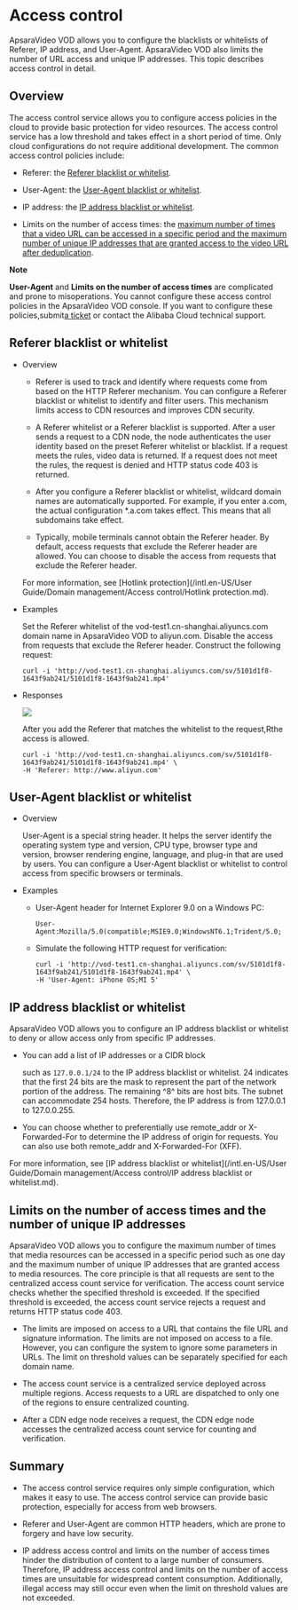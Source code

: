 Access control 
===================================

ApsaraVideo VOD allows you to configure the blacklists or whitelists of Referer, IP address, and User-Agent. ApsaraVideo VOD also limits the number of URL access and unique IP addresses. This topic describes access control in detail.

Overview 
-----------------------------

The access control service allows you to configure access policies in the cloud to provide basic protection for video resources. The access control service has a low threshold and takes effect in a short period of time. Only cloud configurations do not require additional development. The common access control policies include:

* Referer: the [Referer blacklist or whitelist](#section-nyj-pri-0pv).

  

* User-Agent: the [User-Agent blacklist or whitelist](#section-xkt-yqz-a0e).

  

* IP address: the [IP address blacklist or whitelist](#section-kc9-uzf-smn).

  

* Limits on the number of access times: the [maximum number of times that a video URL can be accessed in a specific period and the maximum number of unique IP addresses that are granted access to the video URL after deduplication](#section-cxj-uj2-rod).

  



**Note**

**User-Agent** and **Limits on the number of access times** are complicated and prone to misoperations. You cannot configure these access control policies in the ApsaraVideo VOD console. If you want to configure these policies,submit[a ticket](https://workorder.console.aliyun.com/console.htm#/ticket/add?productCode=vod&commonQuestionId=561&isSmart=true&iatraceid=1606446020666-2b842b67ddd84da10488b6&channel=selfservice) or contact the Alibaba Cloud technical support.

Referer blacklist or whitelist 
---------------------------------------------------

* Overview

  * Referer is used to track and identify where requests come from based on the HTTP Referer mechanism. You can configure a Referer blacklist or whitelist to identify and filter users. This mechanism limits access to CDN resources and improves CDN security.

    
  
  * A Referer whitelist or a Referer blacklist is supported. After a user sends a request to a CDN node, the node authenticates the user identity based on the preset Referer whitelist or blacklist. If a request meets the rules, video data is returned. If a request does not meet the rules, the request is denied and HTTP status code 403 is returned.

    
  
  * After you configure a Referer blacklist or whitelist, wildcard domain names are automatically supported. For example, if you enter a.com, the actual configuration \*.a.com takes effect. This means that all subdomains take effect.

    
  
  * Typically, mobile terminals cannot obtain the Referer header. By default, access requests that exclude the Referer header are allowed. You can choose to disable the access from requests that exclude the Referer header.

    
  

  

  For more information, see [Hotlink protection](/intl.en-US/User Guide/Domain management/Access control/Hotlink protection.md).
  

* Examples

  Set the Referer whitelist of the vod-test1.cn-shanghai.aliyuncs.com domain name in ApsaraVideo VOD to aliyun.com. Disable the access from requests that exclude the Referer header. Construct the following request:

      curl -i 'http://vod-test1.cn-shanghai.aliyuncs.com/sv/5101d1f8-1643f9ab241/5101d1f8-1643f9ab241.mp4'

  

* Responses

  ![](https://static-aliyun-doc.oss-accelerate.aliyuncs.com/assets/img/en-US/3230401161/p178325.png)

  After you add the Referer that matches the whitelist to the request,Rthe access is allowed.

      curl -i 'http://vod-test1.cn-shanghai.aliyuncs.com/sv/5101d1f8-1643f9ab241/5101d1f8-1643f9ab241.mp4' \
      -H 'Referer: http://www.aliyun.com' 

  




User-Agent blacklist or whitelist 
------------------------------------------------------

* Overview

  User-Agent is a special string header. It helps the server identify the operating system type and version, CPU type, browser type and version, browser rendering engine, language, and plug-in that are used by users. You can configure a User-Agent blacklist or whitelist to control access from specific browsers or terminals.
  




<!-- -->

* Examples

  * User-Agent header for Internet Explorer 9.0 on a Windows PC:

        User-Agent:Mozilla/5.0(compatible;MSIE9.0;WindowsNT6.1;Trident/5.0;

    
  
  * Simulate the following HTTP request for verification:

        curl -i 'http://vod-test1.cn-shanghai.aliyuncs.com/sv/5101d1f8-1643f9ab241/5101d1f8-1643f9ab241.mp4' \
        -H 'User-Agent: iPhone OS;MI 5'

    
  

  




IP address blacklist or whitelist 
------------------------------------------------------

ApsaraVideo VOD allows you to configure an IP address blacklist or whitelist to deny or allow access only from specific IP addresses.

* You can add a list of IP addresses or a CIDR block

  such as `127.0.0.1/24` to the IP address blacklist or whitelist. 24 indicates that the first 24 bits are the mask to represent the part of the network portion of the address. The remaining ^8^ bits are host bits. The subnet can accommodate 254 hosts. Therefore, the IP address is from 127.0.0.1 to 127.0.0.255.
  

* You can choose whether to preferentially use remote_addr or X-Forwarded-For to determine the IP address of origin for requests. You can also use both remote_addr and X-Forwarded-For (XFF).

  




For more information, see [IP address blacklist or whitelist](/intl.en-US/User Guide/Domain management/Access control/IP address blacklist or whitelist.md).

Limits on the number of access times and the number of unique IP addresses 
-----------------------------------------------------------------------------------------------

ApsaraVideo VOD allows you to configure the maximum number of times that media resources can be accessed in a specific period such as one day and the maximum number of unique IP addresses that are granted access to media resources. The core principle is that all requests are sent to the centralized access count service for verification. The access count service checks whether the specified threshold is exceeded. If the specified threshold is exceeded, the access count service rejects a request and returns HTTP status code 403.

* The limits are imposed on access to a URL that contains the file URL and signature information. The limits are not imposed on access to a file. However, you can configure the system to ignore some parameters in URLs. The limit on threshold values can be separately specified for each domain name.

  

* The access count service is a centralized service deployed across multiple regions. Access requests to a URL are dispatched to only one of the regions to ensure centralized counting.

  

* After a CDN edge node receives a request, the CDN edge node accesses the centralized access count service for counting and verification.

  




Summary 
----------------------------

* The access control service requires only simple configuration, which makes it easy to use. The access control service can provide basic protection, especially for access from web browsers.

  

* Referer and User-Agent are common HTTP headers, which are prone to forgery and have low security.

  

* IP address access control and limits on the number of access times hinder the distribution of content to a large number of consumers. Therefore, IP address access control and limits on the number of access times are unsuitable for widespread content consumption. Additionally, illegal access may still occur even when the limit on threshold values are not exceeded.

  




